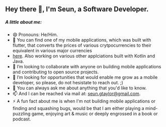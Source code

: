 ## Hey there 👋, I'm Seun, a Software Developer.

##### A little about me:
- 😄 Pronouns: He/Him.
- 🔭 You can find one of my mobile applications, which was built with flutter, that converts the prices of various crytpocurrencies to their equivalent in various major currencies
- [here](https://play.google.com/store/apps/details?id=com.theseuntaylor.cryptoconverter). Also working on various other applciations built with Kotlin and Java.
- 👯 I’m looking to collaborate with anyone on building mobile applications and contributing to open source projects.
- 🤔 I’m looking for opportunities that would enable me grow as a mobile developer, so please, do not hesistate to reach out. ;)
- 💬 You can always ask me about anything that you'd like to know.
- 📫 And I can be reached via mail at: seun.gtaylor@gmail.com.
- ⚡ A fun fact about me is when I'm not building mobile applications or finding and squashing bugs, would be that I am either playing a mind-puzzling game, enjoying art & music or deeply engrossed in a book or podcast.
